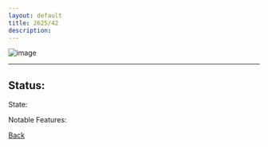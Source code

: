 ```yaml
---
layout: default
title: 2625/42
description: 
---
```

![image]()

* * *

## Status: 

State: 

Notable Features: 

[Back](/./forest/bunker.html)
